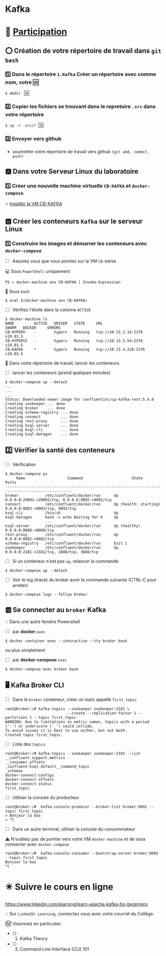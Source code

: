 # Kafka


# :tada: [Participation](.scripts/Participation.md) 

## :o: Création de votre répertoire de travail dans `git bash`

### :one: Dans le répertoire `1.Kafka` Créer un répertoire avec comme nom, votre :id:

`$ mkdir ` :id:

### :two: Copier les fichiers se trouvant dans le repretoire `.src` dans votre répertoire

`$ cp -r .src/* `:id:` `

### :three: Envoyer vers github

* soumettre votre répertoire de travail vers github `(git add, commit, push)` 

## :a: Dans votre Serveur Linux du laboratoire

### :one: Créer une nouvelle machine virtuelle `CB-KAFKA` et `docker-compose`

:star: [Installer la VM CB-KAFKA](../K.Kafka/VM)


## :b: Créer les conteneurs `Kafka` sur le serveur Linux

### :one: Construire les images et démarrer les conteneurs avec `docker-compose`

- [ ]  Assurez vous que vous pointez sur la VM `CB-KAFKA`

:computer: Sous `PowerShell` uniquement

```
PS > docker-machine env CB-KAFKA | Invoke-Expression
```

:apple: Sous `bash`

```
$ eval $(docker-machine env CB-KAFKA)
```

- [ ] Vérifiez l'étoile dans la colonne `ACTIVE` 


```
$ docker-machine ls
NAME         ACTIVE   DRIVER   STATE     URL                      SWARM   DOCKER     ERRORS
CB-HYPERV    -        hyperv   Running   tcp://10.13.2.14:2376            v19.03.5
CB-HYPERV2   -        hyperv   Running   tcp://10.13.5.54:2376            v19.03.5
CB-KAFKA     *        hyperv   Running   tcp://10.13.4.228:2376           v19.03.5
```

:pushpin: Dans votre répertoire de travail, lancer les conteneurs

- [ ] lancer les conteneurs (prend quelques minutes)

```
$ docker-compose up --detach
...
...
...
Status: Downloaded newer image for confluentinc/cp-kafka-rest:5.4.0
Creating zookeeper ... done
Creating broker    ... done
Creating schema-registry ... done
Creating connect         ... done
Creating rest-proxy      ... done
Creating ksql-server     ... done
Creating ksql-cli        ... done
Creating ksql-datagen    ... done
```

## :two: Vérifier la santé des conteneurs

- [ ] Vérification


```
$ docker-compose ps
     Name                   Command                      State                      Ports
----------------------------------------------------------------------------------------------------
broker            /etc/confluent/docker/run      Up                      0.0.0.0:29092->29092/tcp, 0.0.0.0:9092->9092/tcp
connect           /etc/confluent/docker/run      Up (health: starting)   0.0.0.0:8083->8083/tcp, 9092/tcp
ksql-cli          /bin/sh                        Up
ksql-datagen      bash -c echo Waiting for K     Up
                  ...
ksql-server       /etc/confluent/docker/run      Up (healthy)            0.0.0.0:8088->8088/tcp
rest-proxy        /etc/confluent/docker/run      Up                      0.0.0.0:8082->8082/tcp
schema-registry   /etc/confluent/docker/run      Exit 1
zookeeper         /etc/confluent/docker/run      Up                      0.0.0.0:2181->2181/tcp, 2888/tcp, 3888/tcp
```

- [ ] Si un conteneur n'est pas `up`, relancer la commande


```
$ docker-compose up --detach
```

- [ ] Voir le log (trace) du broker avoir la commande suivante (CTRL-C pour arreter)

```
$ docker-compose logs --follow broker
```

## :ab: Se connecter au `broker` Kafka

:bulb: Dans une autre fenetre Powershell

- [ ]  par <b>docker</b> `exec`

```
$ docker container exec --interactive --tty broker bash
```

ou plus simplement 

- [ ]  par <b>docker-compose</b> `exec`


```
$ docker-compose exec broker bash
```

## :desktop_computer: Kafka Broker CLI

- [ ] Dans le `broker` conteneur, créer un topic appellé `first_topic`

```
root@broker:/# kafka-topics --zookeeper zookeeper:2181 \
                            --create --replication-factor 1 --partitions 1 --topic first_topic
WARNING: Due to limitations in metric names, topics with a period ('.') or underscore ('_') could collide. 
To avoid issues it is best to use either, but not both.
Created topic first_topic.
```
- [ ]  Liste des `topics` 

```
root@broker:/# kafka-topics --zookeeper zookeeper:2181 --list
__confluent.support.metrics
__consumer_offsets
_confluent-ksql-default__command_topic
_schemas
docker-connect-configs
docker-connect-offsets
docker-connect-status
first_topic
```

- [ ] Utiliser la console du producteur 

```
root@broker:/#  kafka-console-producer --broker-list broker:9092 --topic first_topic
> Bonjour la bas
> ^C
```

- [ ] Dans un autre terminal, utiliser la console du consommateur

:warning: N'oubliez pas de pointer vers votre VM `docker-machine` et de vous connecter avec `docker-compose`

```
root@broker:/#  kafka-console-consumer --bootstrap-server broker:9092 --topic first_topic 
Bonjour la bas
^C
```

# :eight_pointed_black_star:  Suivre le cours en ligne

https://www.linkedin.com/learning/learn-apache-kafka-for-beginners

:bulb: Sur `LinkedIn Learning`, connectez vous avec votre courriel du Collège.

:m: Visionnez en particulier:

- [ ] 1. Kafka Theory

- [ ] 3. Command Line Interface (CLI) 101


